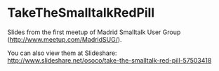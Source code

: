 # TakeTheSmalltalkRedPill

Slides from the first meetup of Madrid Smalltalk User Group (http://www.meetup.com/MadridSUG/).

You can also view them at Slideshare: http://www.slideshare.net/osoco/take-the-smalltalk-red-pill-57503418

